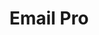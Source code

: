 ---
title: 'Email Pro'
slug: emails-pro
sections: 'Getting started, Email client configuration, Troubleshooting'
order: 06
---